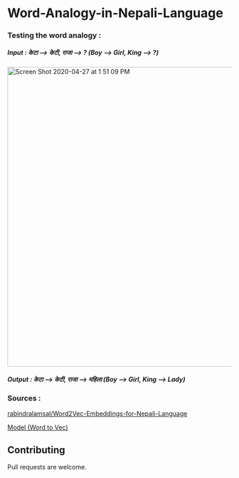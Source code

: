 # Word-Analogy-in-Nepali-Language

### Testing the word analogy : 

##### Input : केटा --> केटी, राजा --> ? (Boy --> Girl, King --> ?) 

<img width="673" alt="Screen Shot 2020-04-27 at 1 51 09 PM" src="https://user-images.githubusercontent.com/53033648/80403961-76e9f880-888e-11ea-8824-97db6e956f6e.png">

##### Output : केटा --> केटी, राजा --> महिला (Boy --> Girl, King --> Lady)





### Sources : 

[rabindralamsal/Word2Vec-Embeddings-for-Nepali-Language](https://github.com/rabindralamsal/Word2Vec-Embeddings-for-Nepali-Language)

[Model (Word to Vec)](https://ieee-dataport.org/open-access/300-dimensional-word-embeddings-nepali-language)

## Contributing
Pull requests are welcome. 
